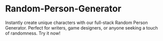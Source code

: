 # Random-Person-Generator
Instantly create unique characters with our full-stack Random Person Generator. Perfect for writers, game designers, or anyone seeking a touch of randomness. Try it now!
